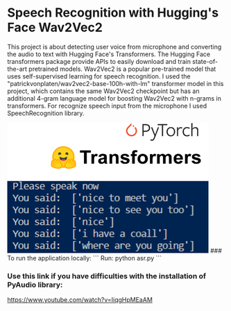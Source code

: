 # Speech Recognition with Hugging's Face Wav2Vec2<br />
This project is about detecting user voice from microphone and converting the audio to text with Hugging Face's Transformers. The Hugging Face transformers package provide APIs to easily download and train state-of-the-art pretrained models. Wav2Vec2 is a popular pre-trained model that uses self-supervised learning for speech recognition. I used the "patrickvonplaten/wav2vec2-base-100h-with-lm" transformer model in this project, which contains the same Wav2Vec2 checkpoint but has an additional 4-gram language model for boosting Wav2Vec2 with n-grams in transformers. For recognize speech input from the microphone I used SpeechRecognition library.</br>

<img src="speech.png" class="center"  height="300"/>
### To run the application locally:
```
Run: python asr.py
```

### Use this link if you have difficulties with the installation of PyAudio library:<br />
https://www.youtube.com/watch?v=IiqgHpMEaAM


